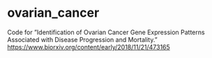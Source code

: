 # ovarian_cancer
Code for 
”Identification of Ovarian Cancer Gene Expression Patterns Associated with Disease Progression and Mortality.”
https://www.biorxiv.org/content/early/2018/11/21/473165
